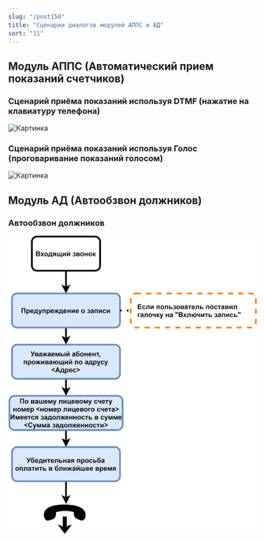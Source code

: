 ```yaml
---
slug: "/post150"
title: "Сценарии диалогов модулей АППС и АД"
sort: "11"
---
```


## Модуль АППС (Автоматический прием показаний счетчиков)

### Сценарий приёма показаний используя DTMF (нажатие на клавиатуру телефона)

![Картинка](./images/scenario_APPS_DTMF.png "Нажмите для увеличения")

### Сценарий приёма показаний используя Голос (проговаривание показаний голосом)

![Картинка](./images/scenario_APPS_VOICE.png "Нажмите для увеличения")

## Модуль АД (Автообзвон должников)

### Автообзвон должников

![Картинка](./images/scenario_AD.png "Нажмите для увеличения")